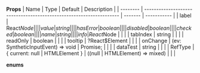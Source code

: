 **Props**
| Name | Type | Default | Description |
| -------- | ------------------------------------------------------------------- | ------- | ----------- |
| label | React$Node                                                          |         |             |
| value    | string                                                              |         |             |
| hasError | boolean                                                             |         |             |
| disabled | boolean                                                             |         |             |
| checked  | boolean                                                             |         |             |
| name     | string                                                              |         |             |
| info     | React$Node | | |
| tabIndex | string | | |
| readOnly | boolean | | |
| tooltip | ?React\$Element<any> | | |
| onChange | (ev: SyntheticInputEvent<HTMLInputElement>) => void | Promise<any>; | | |
| dataTest | string | | |
| RefType | {
current: null | HTMLElement
} | ((null | HTMLElement) => mixed) | | |

**enums**
